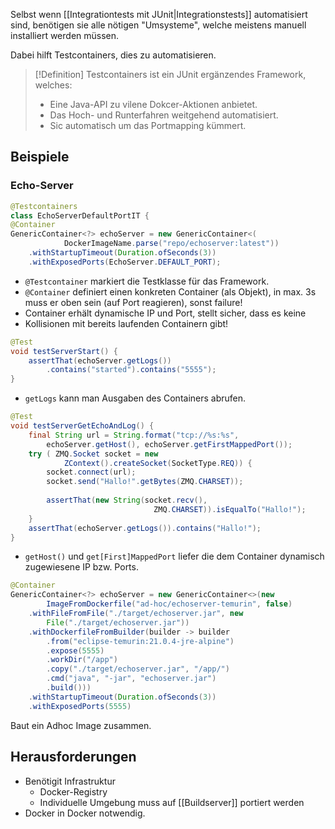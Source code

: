 Selbst wenn [[Integrationtests mit JUnit|Integrationstests]] automatisiert sind, benötigen sie alle nötigen "Umsysteme", welche meistens manuell installiert werden müssen.

Dabei hilft Testcontainers, dies zu automatisieren.

>[!Definition]
>Testcontainers ist ein JUnit ergänzendes Framework, welches:
>- Eine Java-API zu vilene Dokcer-Aktionen anbietet.
>- Das Hoch- und Runterfahren weitgehend automatisiert.
>- Sic automatisch um das Portmapping kümmert.

## Beispiele
### Echo-Server
```java
@Testcontainers
class EchoServerDefaultPortIT {
@Container
GenericContainer<?> echoServer = new GenericContainer<(
			DockerImageName.parse("repo/echoserver:latest"))
	.withStartupTimeout(Duration.ofSeconds(3))
	.withExposedPorts(EchoServer.DEFAULT_PORT);
```
- `@Testcontainer` markiert die Testklasse für das Framework.
- `@Container` definiert einen konkreten Container (als Objekt), in max. 3s muss er oben sein (auf Port reagieren), sonst failure!
- Container erhält dynamische IP und Port, stellt sicher, dass es keine
- Kollisionen mit bereits laufenden Containern gibt!

```java
@Test
void testServerStart() {
	assertThat(echoServer.getLogs())
		.contains("started").contains("5555");
}
```
- `getLogs` kann man Ausgaben des Containers abrufen.

```java
@Test
void testServerGetEchoAndLog() {
	final String url = String.format("tcp://%s:%s",
		echoServer.getHost(), echoServer.getFirstMappedPort());
	try ( ZMQ.Socket socket = new 
			ZContext().createSocket(SocketType.REQ)) {
		socket.connect(url);
		socket.send("Hallo!".getBytes(ZMQ.CHARSET));
		
		assertThat(new String(socket.recv(),
								ZMQ.CHARSET)).isEqualTo("Hallo!");
	}
	assertThat(echoServer.getLogs()).contains("Hallo!");
}
```
- `getHost()` und `get[First]MappedPort` liefer die dem Container dynamisch zugewiesene IP bzw. Ports.


```java
@Container
GenericContainer<?> echoServer = new GenericContainer<>(new
		ImageFromDockerfile("ad-hoc/echoserver-temurin", false)
	.withFileFromFile("./target/echoserver.jar", new 
		File("./target/echoserver.jar"))
	.withDockerfileFromBuilder(builder -> builder
		.from("eclipse-temurin:21.0.4-jre-alpine")
		.expose(5555)
		.workDir("/app")
		.copy("./target/echoserver.jar", "/app/")
		.cmd("java", "-jar", "echoserver.jar")
		.build()))
	.withStartupTimeout(Duration.ofSeconds(3))
	.withExposedPorts(5555)
```
Baut ein Adhoc Image zusammen.


## Herausforderungen
- Benötigit Infrastruktur
	- Docker-Registry
	- Individuelle Umgebung muss auf [[Buildserver]] portiert werden
- Docker in Docker notwendig.
